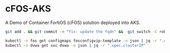 # cFOS-AKS

A Demo of Container FortiOS (cFOS) solution deployed into AKS.

```bash
git add . && git commit -m "fix: update the fqdn" &&  git switch -C robin "dev" && git push && gh pr create -a @me -B dev -t "fixing tags" -b "fixing tags" && gh pr merge -m -d && kubectl apply --kustomize manifests/
```

```bash
kubectl -n fos get configmaps fosconfigvip-template -o json | jq -r ".data.config"
kubectl -n dvwa get svc dvwa -o json | jq -r ".spec.clusterIP"
```
